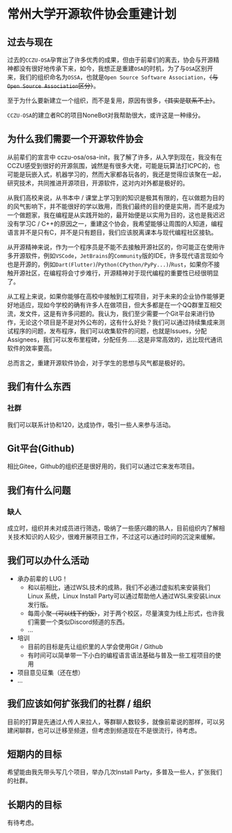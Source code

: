 # 常州大学开源软件协会重建计划

## 过去与现在

过去的`CCZU-OSA`孕育出了许多优秀的成果，但由于前辈们的离去，协会与开源精神都没有很好地传承下来，如今，我想正是重建`OSA`的时机，为了与`OSA`区别开来，我们的组织命名为`OSSA`，也就是`Open Source Software Association`，~~（与`Open Source Association`区分）~~。

至于为什么要新建立一个组织，而不是复用，原因有很多，~~（其实是联系不上）~~。

`CCZU-OSA`的建立者RC的项目NoneBot对我帮助很大，或许这是一种缘分。

## 为什么我们需要一个开源软件协会

从前辈们的宣言中 cczu-osa/osa-init，我了解了许多，从入学到现在，我没有在CCZU感受到很好的开源氛围，诚然是有很多大佬，可能是玩算法打ICPC的，也可能是玩嵌入式，机器学习的，然而大家都各玩各的，我还是觉得应该聚在一起，研究技术，共同推进开源项目，开源软件，这对内对外都是极好的。

从我们高校来说，从书本中 / 课堂上学习到的知识是极其有限的，在以做题为目的的风气影响下，并不能很好的学以致用，而我们最终的目的便是实用，而不是成为一个做题家，我在编程是从实践开始的，最开始便是以实用为目的，这也是我迟迟没有学习C / C++的原因之一，重建这个协会，我希望能够让周围的人知道，编程语言并不是只有C，并不是只有题目，我们应该脱离课本与现代编程社区接轨。

从开源精神来说，作为一个程序员是不能不去接触开源社区的，你可能正在使用许多开源软件，例如`VSCode`，`JetBrains`的`Community`版的IDE，许多现代语言现如今也是开源的，例如`Dart(Flutter)`/`Python(CPython/PyPy...)`/`Rust`，如果你不接触开源社区，在编程将会寸步难行，开源精神对于现代编程的重要性已经很明显了。

从工程上来说，如果你能够在高校中接触到工程项目，对于未来的企业协作能够更好地适应，现如今学校的确有许多人在做项目，但大多都是在一个QQ群里互相交流，发文件，这是有许多问题的。我认为，我们至少需要一个Git平台来进行协作，无论这个项目是不是对外公布的，这有什么好处？我们可以通过持续集成来测试程序的问题，发布程序，我们可以收集软件的问题，也就是Issues，分配Assignees，我们可以发布里程碑，分配任务......这是非常高效的，远比现代通讯软件的效率要高。

总而言之，重建开源软件协会，对于学生的思想与风气都是极好的。

## 我们有什么东西

### 社群

我们可以联系计协和120，达成协作，吸引一些人来参与活动。

## Git平台(Github)

相比Gitee，Github的组织还是很好用的，我们可以通过它来发布项目。

## 我们有什么问题

### 缺人

成立时，组织并未对成员进行筛选，吸纳了一些感兴趣的熟人，目前组织内了解相关技术知识的人较少，很难开展项目工作，不过这可以通过时间的沉淀来缓解。

## 我们可以办什么活动

- 承办前辈的 LUG！
  - 和以前相比，通过WSL技术的成熟，我们不必通过虚拟机来安装我们 Linux 系统，Linux Install Party可以通过帮助他人通过WSL来安装Linux发行版。
  - 每周小聚~~（可以线下约饭）~~，对于两个校区，尽量演变为线上形式，也许我们需要一个类似Discord频道的东西。
  - ...
- 培训
  - 目前的目标是先让组织里的人学会使用Git / Github
  - 有时间可以简单带一下小白的编程语言语法基础与普及一些工程项目的使用
- 项目意见征集（还在想）
- ...

## 我们应该如何扩张我们的社群 / 组织

目前的打算是先通过人传人来拉人，等群聊人数较多，就像前辈说的那样，可以另建闲聊群，也可以迁移至频道，但考虑到频道现在不是很流行，待考虑。

## 短期内的目标

希望能由我先带头写几个项目，举办几次Install Party，多普及一些人，扩张我们的社群。

## 长期内的目标

有待考虑。
